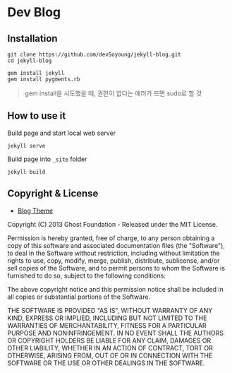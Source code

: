 # Dev Blog

## Installation

    git clone https://github.com/devSoyoung/jekyll-blog.git
    cd jekyll-blog
    
    gem install jekyll
    gem install pygments.rb
    
> gem install을 시도했을 때, 권한이 없다는 에러가 뜨면 sudo로 할 것

## How to use it

Build page and start local web server

    jekyll serve

Build page into `_site` folder

    jekyll build

## Copyright & License

* [Blog Theme](https://github.com/rosario/kasper)

Copyright (C) 2013 Ghost Foundation - Released under the MIT License.

Permission is hereby granted, free of charge, to any person obtaining a copy of this software and associated documentation files (the "Software"), to deal in the Software without restriction, including without limitation the rights to use, copy, modify, merge, publish, distribute, sublicense, and/or sell copies of the Software, and to permit persons to whom the Software is furnished to do so, subject to the following conditions:

The above copyright notice and this permission notice shall be included in all copies or substantial portions of the Software.

THE SOFTWARE IS PROVIDED "AS IS", WITHOUT WARRANTY OF ANY KIND, EXPRESS OR IMPLIED, INCLUDING BUT NOT LIMITED TO THE WARRANTIES OF MERCHANTABILITY, FITNESS FOR A PARTICULAR PURPOSE AND
NONINFRINGEMENT. IN NO EVENT SHALL THE AUTHORS OR COPYRIGHT HOLDERS BE LIABLE FOR ANY CLAIM, DAMAGES OR OTHER LIABILITY, WHETHER IN AN ACTION OF CONTRACT, TORT OR OTHERWISE, ARISING FROM, OUT OF OR IN CONNECTION WITH THE SOFTWARE OR THE USE OR OTHER DEALINGS IN THE SOFTWARE.
